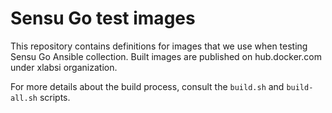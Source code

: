 # Sensu Go test images

This repository contains definitions for images that we use when testing Sensu
Go Ansible collection. Built images are published on hub.docker.com under
xlabsi organization.

For more details about the build process, consult the `build.sh` and
`build-all.sh` scripts.
